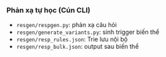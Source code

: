 ### Phản xạ tự học (Cún CLI)
- `resgen/respgen.py`: phản xạ câu hỏi
- `resgen/generate_variants.py`: sinh trigger biến thể
- `resgen/resp_rules.json`: Trie lưu nội bộ
- `resgen/resp_bulk.json`: output sau biến thể
